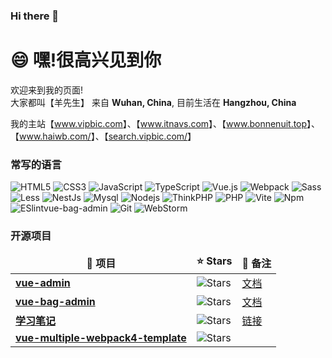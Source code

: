 ### Hi there 👋

<!--
**wj100/wj100** is a ✨ _special_ ✨ repository because its `README.md` (this file) appears on your GitHub profile.

Here are some ideas to get you started:

- 🔭 I’m currently working on ...
- 🌱 I’m currently learning ...
- 👯 I’m looking to collaborate on ...
- 🤔 I’m looking for help with ...
- 💬 Ask me about ...
- 📫 How to reach me: ...
- 😄 Pronouns: ...
- ⚡ Fun fact: ...
-->
<h1>😄  嘿!很高兴见到你</h1>

<p>欢迎来到我的页面! </br> 大家都叫【羊先生】 来自 <b>Wuhan, China</b>, 目前生活在  <b>Hangzhou, China</b></p>

<p>我的主站【<a href="https://www.vipbic.com/">www.vipbic.com</a>】、【<a href="https://www.itnavs.com/">www.itnavs.com</a>】、【<a href="https://www.bonnenuit.top/">www.bonnenuit.top</a>】、【<a href="https://www.haiwb.com/">www.haiwb.com/</a>】、【<a href="http://search.vipbic.com/">search.vipbic.com/</a>】</p>

<h3>常写的语言</h3>

![HTML5](https://img.shields.io/badge/-HTML5-%23E44D27?style=for-the-badge&logo=html5&logoColor=ffffff)
![CSS3](https://img.shields.io/badge/-CSS3-%231572B6?style=for-the-badge&logo=css3)
![JavaScript](https://img.shields.io/badge/-JavaScript-%23F7DF1C?style=for-the-badge&logo=javascript&logoColor=000000&labelColor=%23F7DF1C&color=%23FFCE5A)
![TypeScript](https://img.shields.io/badge/-TypeScript-007ACC?style=for-the-badge&logo=typescript&logoColor=white)
![Vue.js](https://img.shields.io/badge/-Vue.js-%232c3e50?style=for-the-badge&logo=Vue.js)
![Webpack](https://img.shields.io/badge/-Webpack-%232C3A42?style=for-the-badge&logo=webpack)
<img alt="Sass" src="https://img.shields.io/badge/-Sass-CC6699?style=for-the-badge&logo=sass&logoColor=white" />
<img alt="Less" src="https://img.shields.io/badge/-less-1d365d?style=for-the-badge&logo=less&logoColor=white" />
<img alt="NestJs" src="https://img.shields.io/badge/-NestJs-ea2845?style=for-the-badge&logo=nestjs&logoColor=white" />
<img alt="Mysql" src="https://img.shields.io/badge/-Mysql-13aa52?style=for-the-badge&logo=Mysql&logoColor=white" />
<img alt="Nodejs" src="https://img.shields.io/badge/-Nodejs-43853d?style=for-the-badge&logo=Node.js&logoColor=white" />
<img alt="ThinkPHP" src="https://img.shields.io/badge/-ThinkPHP-84c255?style=for-the-badge&logo=ThinkPHP&logoColor=white" />
<img alt="PHP" src="https://img.shields.io/badge/-php-777bb3?style=for-the-badge&logo=php&logoColor=white" />
<img alt="Vite" src="https://img.shields.io/badge/-Vite-84c255?style=for-the-badge&logo=Vite&logoColor=white" />
<img alt="Npm" src="https://img.shields.io/badge/-Npm-CB3837?style=for-the-badge&logo=Npm&logoColor=white" />
![ESlint](https://img.shields.io/badge/-ESLint-%234B32C3?style=for-the-badge&logo=eslint)vue-bag-admin
![Git](https://img.shields.io/badge/-Git-%23F05032?style=for-the-badge&logo=git&logoColor=%23ffffff)
![WebStorm](https://img.shields.io/badge/-WebStorm-%23007ACC?style=for-the-badge&logo=WebStorm)




<h3>开源项目</h3>

<table>
  <thead align="center">
      <tr border: none;>
      <td><b>🎁 项目</b></td>
      <td><b>⭐ Stars</b></td>
      <td><b>💬 备注</b></td>
    </tr>
  </thead>
  <tbody>
    <tr>
      <td><a href="https://github.com/hangjob/vue-admin"><b>vue-admin</b></a></td>
      <td><img alt="Stars" src="https://img.shields.io/github/stars/hangjob/vue-admin?style=flat-square&labelColor=343b41"/></td>
      <td><a href="https://github.com/hangjob/vue-admin/blob/master/README.md">文档</a></td>
    </tr>
    <tr>
      <td><a href="https://github.com/hangjob/vue-vite-admin-ts"><b>vue-bag-admin</b></a></td>
      <td><img alt="Stars" src="https://img.shields.io/github/stars/hangjob/vue-vite-admin-ts?style=flat-square&labelColor=343b41"/></td>
      <td><a href="https://github.com/hangjob/docs">文档</a></td>
    </tr>
    <tr>
      <td><a href="https://github.com/hangjob/docs"><b>学习笔记</b></a></td>
      <td><img alt="Stars" src="https://img.shields.io/github/stars/hangjob/docs?style=flat-square&labelColor=343b41"/></td>
      <td><a href="https://hangjob.github.io/docs/">链接</a></td>
    </tr>
    <tr>
      <td><a href="https://github.com/hangjob/vue-multiple-webpack4-template"><b>vue-multiple-webpack4-template</b></a></td>
      <td><img alt="Stars" src="https://img.shields.io/github/stars/hangjob/vue-multiple-webpack4-template?style=flat-square&labelColor=343b41"/></td>
      <td></td>
    </tr>
  </tbody>
</table>
